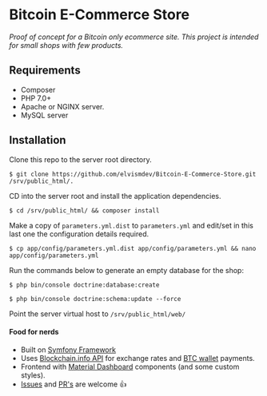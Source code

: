 # Bitcoin E-Commerce Store

*Proof of concept for a Bitcoin only ecommerce site. This project is intended for small shops with few products.*

## Requirements
- Composer
- PHP 7.0+
- Apache or NGINX server.
- MySQL server

## Installation

Clone this repo to the server root directory.

```
$ git clone https://github.com/elvismdev/Bitcoin-E-Commerce-Store.git /srv/public_html/.
```

CD into the server root and install the application dependencies.

```
$ cd /srv/public_html/ && composer install
```

Make a copy of `parameters.yml.dist` to `parameters.yml` and edit/set in this last one the configuration details required.

```
$ cp app/config/parameters.yml.dist app/config/parameters.yml && nano app/config/parameters.yml
```

Run the commands below to generate an empty database for the shop:

```
$ php bin/console doctrine:database:create
```

```
$ php bin/console doctrine:schema:update --force
```

Point the server virtual host to `/srv/public_html/web/`

#### Food for nerds
- Built on [Symfony Framework](https://symfony.com/)
- Uses [Blockchain.info API](https://blockchain.info/api) for exchange rates and [BTC wallet](https://blockchain.info/wallet) payments. 
- Frontend with [Material Dashboard](https://www.creative-tim.com/product/material-dashboard) components (and some custom styles).
- [Issues](https://github.com/elvismdev/Bitcoin-E-Commerce-Store/issues) and [PR's](https://github.com/elvismdev/Bitcoin-E-Commerce-Store/pulls) are welcome :thumbsup:
